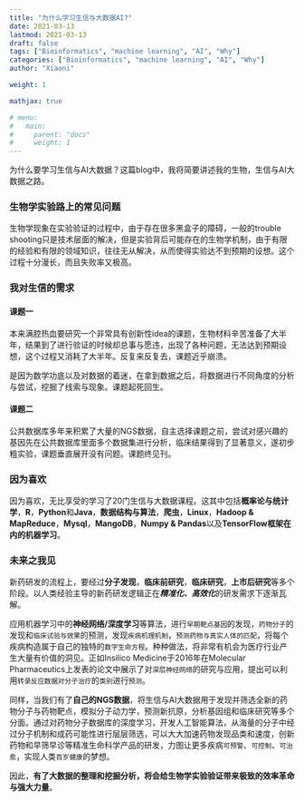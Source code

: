 ```yaml
---
title: "为什么学习生信与大数据AI?"
date: 2021-03-13
lastmod: 2021-03-13
draft: false
tags: ["Bioinformatics", "machine learning", "AI", "Why"]
categories: ["Bioinformatics", "machine learning", "AI", "Why"]
author: "Xiaoni"

weight: 1

mathjax: true

# menu:
#   main:
#     parent: "docs"
#     weight: 1
---
```


为什么要学习生信与AI大数据？这篇blog中，我将简要讲述我的生物，生信与AI大数据之路。

<!--more-->

### 生物学实验路上的常见问题

生物学现象在实验验证的过程中，由于存在很多黑盒子的障碍，一般的trouble shooting只是技术层面的解决，但是实验背后可能存在的生物学机制，由于有限的经验和有限的领域知识，往往无从解决，从而使得实验达不到预期的设想。这个过程十分漫长，而且失败率又极高。

### 我对生信的需求

#### 课题一

本来满腔热血要研究一个非常具有创新性idea的课题，生物材料辛苦准备了大半年，结果到了进行验证的时候却总事与愿违，出现了各种问题，无法达到预期设想，这个过程又消耗了大半年。反复来反复去，课题近乎崩溃。

是因为数学功底以及对数据的着迷，在拿到数据之后，将数据进行不同角度的分析与尝试，挖掘了线索与现象。课题起死回生。

#### 课题二

公共数据库多年来积累了大量的NGS数据，自主选择课题之前，尝试对感兴趣的基因先在公共数据库里面多个数据集进行分析，临床结果得到了显著意义，遂初步粗实验，课题垂直展开没有问题。课题终见刊。

### 因为喜欢

因为喜欢，无比享受的学习了20门生信与大数据课程。这其中包括**概率论与统计学**，**R**，**Python**和**Java**，**数据结构与算法**，**爬虫**，**Linux**，**Hadoop & MapReduce**，**Mysql**，**MangoDB**，**Numpy & Pandas**以及**TensorFlow框架在内的机器学习**。

### 未来之我见

新药研发的流程上，要经过**分子发现**，**临床前研究**，**临床研究**，**上市后研究**等多个阶段。以人类经验主导的新药研发逻辑正在***精准化、高效化***的研发需求下逐渐瓦解。

应用机器学习中的**神经网络/深度学习**等算法，进行`早期靶点基因`的发现，`药物分子`的发现和`临床试验与效果`的预测，发现`疾病机理机制`，`预测药物与真实人体的匹配`，将每个疾病构造属于自己的独特的`数字生命方程`。种种做法，将非常有机会为医疗行业产生大量有价值的洞见。正如Insilico Medicine于2016年在Molecular Pharmaceutics上发表的论文中展示了对`深层神经网络`的研究与应用，提出可以利用`转录反应数据对分子治疗`的`类别`进行`预测`。

同样，当我们有了**自己的NGS数据**，将生信与AI大数据用于发现并筛选全新的药物分子与药物靶点，模拟分子动力学，预测新抗原，分析基因组和临床研究等多个分面。通过对药物分子数据库的深度学习，开发人工智能算法，从海量的分子中经过分子机制和成药可能性进行层层筛选，可以大大加速药物发现品类和速度，创新药物和早筛早诊等精准生命科学产品的研发，力图让更多疾病`可预警`、`可控制`、`可治愈`，实现人类`百岁健康`的梦想。

因此，**有了大数据的整理和挖掘分析，将会给生物学实验验证带来极致的效率革命与强大力量**。
